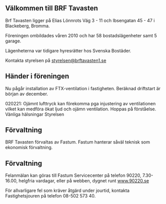 ## Välkommen till BRF Tavasten 

Brf Tavasten ligger på Elias Lönnrots Väg 3 - 11 och Ibsengatan 45 - 47 i Blackeberg, Bromma.

Föreningen ombildades våren 2010 och har 58 bostadslägenheter samt 5 garage.

Lägenheterna var tidigare hyresrätter hos Svenska Bostäder.

Kontakta styrelsen på styrelsen@brftavasten1.se

## Händer i föreningen

Nu pågår installation av FTX-ventilation i fastigheten. Beräknad driftstart är början av december. 

020221: Ojämnt lufttryck kan förekomma pga injustering av ventilationen vilket kan medföra ökat ljud och ojämn ventilation. Hoppas på förståelse. Vänliga hälsningar Styrelsen

## Förvaltning

BRF Tavasten förvaltas av Fastum. Fastum hanterar såväl teknisk som ekonomisk förvaltning.

## Förvaltning

Felanmälan kan göras till Fastum Servicecenter på telefon 90220, 7.30-16.00, helgfria vardagar, eller på webben, dygnet runt www.90220.se

För allvarligare fel som kräver åtgärd under jourtid, kontakta Fastighetsjouren på telefon 08-502 573 40.
